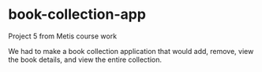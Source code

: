 book-collection-app
===================

Project 5 from Metis course work 

We had to make a book collection application that would add, remove, view the book details, and view the entire collection. 


